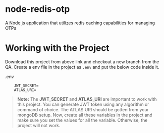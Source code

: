 # node-redis-otp
A Node.js application that utilizes redis caching capabilities for managing OTPs

# Working with the Project

Download this project from above link and checkout a new branch from the QA. Create a env file in the project as `.env` and put the below code inside it.

.env
```
    JWT_SECRET=
    ATLAS_URI=
```

> **Note:** The **JWT_SECRET** and **ATLAS_URI** are important to work with this project. You can generate JWT token using any algorithm or command of choice. The ATLAS URI should be gotten from your mongoDB setup. Now, create all these variables in the project and make sure you set the values for all the variable. Otherwise, the project will not work.
